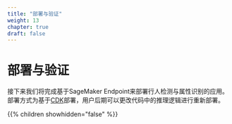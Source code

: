 ```yaml
---
title: "部署与验证"
weight: 13
chapter: true
draft: false
---
```


#        部署与验证     

接下来我们将完成基于SageMaker Endpoint来部署行人检测与属性识别的应用。
部署方式为基于[CDK](https://aws.amazon.com/cdk/)部署，用户后期可以更改代码中的推理逻辑进行重新部署。

{{% children showhidden="false" %}}
